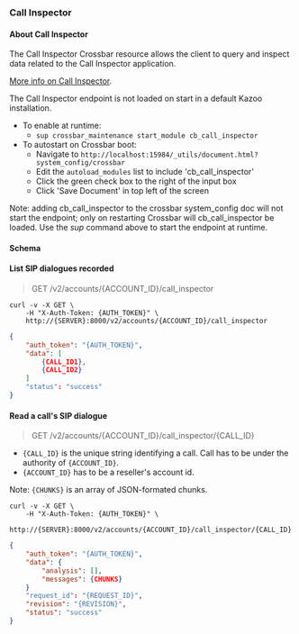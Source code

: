 ### Call Inspector

#### About Call Inspector

The Call Inspector Crossbar resource allows the client to query and inspect data related to the Call Inspector application.

[More info on Call Inspector](https://github.com/2600hz/kazoo/blob/master/applications/call_inspector/doc/README.md).


The Call Inspector endpoint is not loaded on start in a default Kazoo installation.

* To enable at runtime:
    * `sup crossbar_maintenance start_module cb_call_inspector`
* To autostart on Crossbar boot:
    * Navigate to `http://localhost:15984/_utils/document.html?system_config/crossbar`
    * Edit the `autoload_modules` list to include 'cb_call_inspector'
    * Click the green check box to the right of the input box
    * Click 'Save Document' in top left of the screen

Note: adding cb_call_inspector to the crossbar system_config doc will not start the endpoint;
only on restarting Crossbar will cb_call_inspector be loaded.
Use the *sup* command above to start the endpoint at runtime.


#### Schema



#### List SIP dialogues recorded

> GET /v2/accounts/{ACCOUNT_ID}/call_inspector

```shell
curl -v -X GET \
    -H "X-Auth-Token: {AUTH_TOKEN}" \
    http://{SERVER}:8000/v2/accounts/{ACCOUNT_ID}/call_inspector
```

```json
{
    "auth_token": "{AUTH_TOKEN}",
    "data": [
        {CALL_ID1},
        {CALL_ID2}
    ]
    "status": "success"
}
```

#### Read a call's SIP dialogue

> GET /v2/accounts/{ACCOUNT_ID}/call_inspector/{CALL_ID}

* `{CALL_ID}` is the unique string identifying a call. Call has to be under the authority of `{ACCOUNT_ID}`.
* `{ACCOUNT_ID}` has to be a reseller's account id.

Note: `{CHUNKS}` is an array of JSON-formated chunks.

```shell
curl -v -X GET \
    -H "X-Auth-Token: {AUTH_TOKEN}" \
    http://{SERVER}:8000/v2/accounts/{ACCOUNT_ID}/call_inspector/{CALL_ID}
```

```json
{
    "auth_token": "{AUTH_TOKEN}",
    "data": {
        "analysis": [],
        "messages": {CHUNKS}
    }
    "request_id": "{REQUEST_ID}",
    "revision": "{REVISION}",
    "status": "success"
}
```
